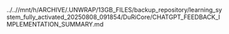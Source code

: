 ../..//mnt/h/ARCHIVE/.UNWRAP/13GB_FILES/backup_repository/learning_system_fully_activated_20250808_091854/DuRiCore/CHATGPT_FEEDBACK_IMPLEMENTATION_SUMMARY.md
